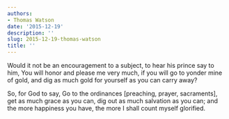 ```yaml
---
authors:
- Thomas Watson
date: '2015-12-19'
description: ''
slug: 2015-12-19-thomas-watson
title: ''
---
```

Would it not be an encouragement to a subject, to hear his prince say to him, You will honor and please me very much, if you will go to yonder mine of gold, and dig as much gold for yourself as you can carry away? 

So, for God to say, Go to the ordinances [preaching, prayer, sacraments], get as much grace as you can, dig out as much salvation as you can; and the more happiness you have, the more I shall count myself glorified.



